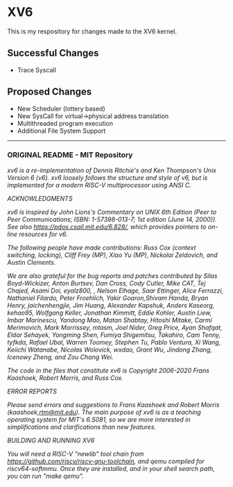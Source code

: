 # XV6

This is my respository for changes made to the XV6 kernel.  

## Successful Changes

- Trace Syscall

## Proposed Changes

- New Scheduler (lottery based)
- New SysCall for virtual->physical address translation
- Multithreaded program execution
- Additional File System Support

------


### ORIGINAL README - MIT Repository

*xv6 is a re-implementation of Dennis Ritchie's and Ken Thompson's Unix
Version 6 (v6).  xv6 loosely follows the structure and style of v6,
but is implemented for a modern RISC-V multiprocessor using ANSI C.*

*ACKNOWLEDGMENTS*

*xv6 is inspired by John Lions's Commentary on UNIX 6th Edition (Peer
to Peer Communications; ISBN: 1-57398-013-7; 1st edition (June 14,
2000)). See also https://pdos.csail.mit.edu/6.828/, which
provides pointers to on-line resources for v6.*

*The following people have made contributions: Russ Cox (context switching,
locking), Cliff Frey (MP), Xiao Yu (MP), Nickolai Zeldovich, and Austin
Clements.*

*We are also grateful for the bug reports and patches contributed by
Silas Boyd-Wickizer, Anton Burtsev, Dan Cross, Cody Cutler, Mike CAT,
Tej Chajed, Asami Doi, eyalz800, , Nelson Elhage, Saar Ettinger, Alice
Ferrazzi, Nathaniel Filardo, Peter Froehlich, Yakir Goaron,Shivam
Handa, Bryan Henry, jaichenhengjie, Jim Huang, Alexander Kapshuk,
Anders Kaseorg, kehao95, Wolfgang Keller, Jonathan Kimmitt, Eddie
Kohler, Austin Liew, Imbar Marinescu, Yandong Mao, Matan Shabtay,
Hitoshi Mitake, Carmi Merimovich, Mark Morrissey, mtasm, Joel Nider,
Greg Price, Ayan Shafqat, Eldar Sehayek, Yongming Shen, Fumiya
Shigemitsu, Takahiro, Cam Tenny, tyfkda, Rafael Ubal, Warren Toomey,
Stephen Tu, Pablo Ventura, Xi Wang, Keiichi Watanabe, Nicolas
Wolovick, wxdao, Grant Wu, Jindong Zhang, Icenowy Zheng, and Zou Chang
Wei.*

*The code in the files that constitute xv6 is
Copyright 2006-2020 Frans Kaashoek, Robert Morris, and Russ Cox.*

*ERROR REPORTS*

*Please send errors and suggestions to Frans Kaashoek and Robert Morris
(kaashoek,rtm@mit.edu). The main purpose of xv6 is as a teaching
operating system for MIT's 6.S081, so we are more interested in
simplifications and clarifications than new features.*

*BUILDING AND RUNNING XV6*

*You will need a RISC-V "newlib" tool chain from
https://github.com/riscv/riscv-gnu-toolchain, and qemu compiled for
riscv64-softmmu. Once they are installed, and in your shell
search path, you can run "make qemu".*
